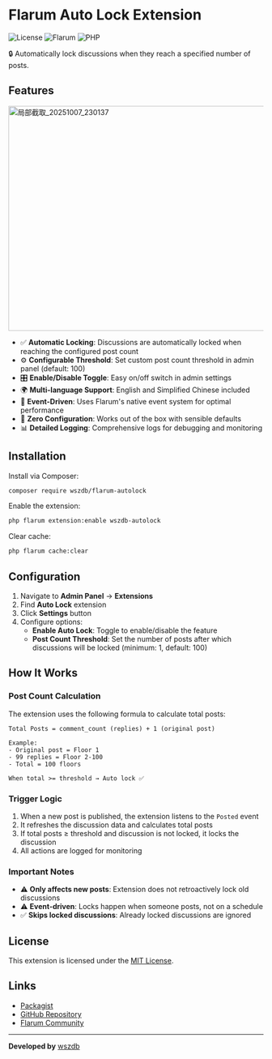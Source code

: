 # Flarum Auto Lock Extension

![License](https://img.shields.io/badge/license-MIT-blue.svg)
![Flarum](https://img.shields.io/badge/flarum-%5E1.8.0-orange.svg)
![PHP](https://img.shields.io/badge/php-%5E8.2-purple.svg)

🔒 Automatically lock discussions when they reach a specified number of posts.

## Features

<img width="563" height="444" alt="局部截取_20251007_230137" src="https://github.com/user-attachments/assets/5a012bb5-24ee-484b-9d9d-cd35d2b4a164" />


- ✅ **Automatic Locking**: Discussions are automatically locked when reaching the configured post count
- ⚙️ **Configurable Threshold**: Set custom post count threshold in admin panel (default: 100)
- 🎛️ **Enable/Disable Toggle**: Easy on/off switch in admin settings
- 🌍 **Multi-language Support**: English and Simplified Chinese included
- 🚀 **Event-Driven**: Uses Flarum's native event system for optimal performance
- 🔧 **Zero Configuration**: Works out of the box with sensible defaults
- 📊 **Detailed Logging**: Comprehensive logs for debugging and monitoring

## Installation

Install via Composer:

```bash
composer require wszdb/flarum-autolock
```

Enable the extension:

```bash
php flarum extension:enable wszdb-autolock
```

Clear cache:

```bash
php flarum cache:clear
```

## Configuration

1. Navigate to **Admin Panel** → **Extensions**
2. Find **Auto Lock** extension
3. Click **Settings** button
4. Configure options:
   - **Enable Auto Lock**: Toggle to enable/disable the feature
   - **Post Count Threshold**: Set the number of posts after which discussions will be locked (minimum: 1, default: 100)

## How It Works

### Post Count Calculation

The extension uses the following formula to calculate total posts:

```
Total Posts = comment_count (replies) + 1 (original post)

Example:
- Original post = Floor 1
- 99 replies = Floor 2-100
- Total = 100 floors

When total >= threshold → Auto lock ✅
```

### Trigger Logic

1. When a new post is published, the extension listens to the `Posted` event
2. It refreshes the discussion data and calculates total posts
3. If total posts ≥ threshold and discussion is not locked, it locks the discussion
4. All actions are logged for monitoring

### Important Notes

- ⚠️ **Only affects new posts**: Extension does not retroactively lock old discussions
- ⚠️ **Event-driven**: Locks happen when someone posts, not on a schedule
- ✅ **Skips locked discussions**: Already locked discussions are ignored


## License

This extension is licensed under the [MIT License](LICENSE).

## Links

- [Packagist](https://packagist.org/packages/wszdb/flarum-autolock)
- [GitHub Repository](https://github.com/wszdb/flarum-autolock)
- [Flarum Community](https://discuss.flarum.org)

---

**Developed by** [wszdb](https://github.com/wszdb)
